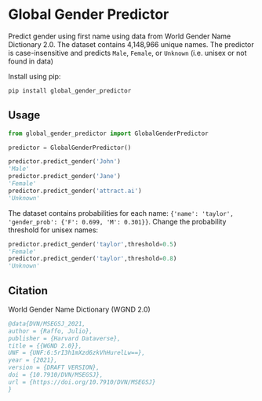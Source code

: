 # Global Gender Predictor
Predict gender using first name using data from World Gender Name Dictionary 2.0. 
The dataset contains 4,148,966 unique names. The predictor is case-insensitive and predicts ``Male``, ``Female``, or ``Unknown`` (i.e. unisex or not found in data)

Install using pip:
```bash
pip install global_gender_predictor
```
## Usage
```python
from global_gender_predictor import GlobalGenderPredictor

predictor = GlobalGenderPredictor()

predictor.predict_gender('John')
'Male'
predictor.predict_gender('Jane')
'Female'
predictor.predict_gender('attract.ai')
'Unknown'
```
The dataset contains probabilities for each name:
`{'name': 'taylor', 'gender_prob': {'F': 0.699, 'M': 0.301}}`.
Change the probability threshold for unisex names:
```python
predictor.predict_gender('taylor',threshold=0.5)
'Female'
predictor.predict_gender('taylor',threshold=0.8)
'Unknown'
```

## Citation
World Gender Name Dictionary (WGND 2.0)
```bibtex
@data{DVN/MSEGSJ_2021,
author = {Raffo, Julio},
publisher = {Harvard Dataverse},
title = {{WGND 2.0}},
UNF = {UNF:6:5rI3h1mXzd6zkVhHurelLw==},
year = {2021},
version = {DRAFT VERSION},
doi = {10.7910/DVN/MSEGSJ},
url = {https://doi.org/10.7910/DVN/MSEGSJ}
}
```
